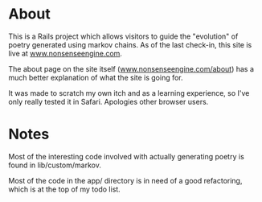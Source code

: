 # About

This is a Rails project which allows visitors to guide the "evolution" of poetry generated using markov chains.  As of the last check-in, this site is live at
www.nonsenseengine.com.

The about page on the site itself (www.nonsenseengine.com/about) has a much better explanation of what the site is going for.

It was made to scratch my own itch and as a learning experience, so I've only really tested it in Safari.  Apologies other browser users.

# Notes

Most of the interesting code involved with actually generating poetry is found in lib/custom/markov.

Most of the code in the app/ directory is in need of a good refactoring, which is at the top of my todo list.

